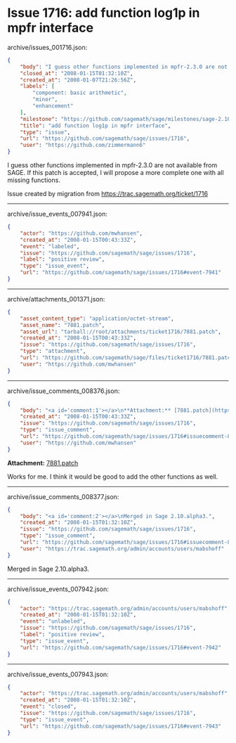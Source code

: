 # Issue 1716: add function log1p in mpfr interface

archive/issues_001716.json:
```json
{
    "body": "I guess other functions implemented in mpfr-2.3.0 are not available from SAGE.\nIf this patch is accepted, I will propose a more complete one with all missing functions.\n\n\nIssue created by migration from https://trac.sagemath.org/ticket/1716\n\n",
    "closed_at": "2008-01-15T01:32:10Z",
    "created_at": "2008-01-07T21:26:56Z",
    "labels": [
        "component: basic arithmetic",
        "minor",
        "enhancement"
    ],
    "milestone": "https://github.com/sagemath/sage/milestones/sage-2.10",
    "title": "add function log1p in mpfr interface",
    "type": "issue",
    "url": "https://github.com/sagemath/sage/issues/1716",
    "user": "https://github.com/zimmermann6"
}
```
I guess other functions implemented in mpfr-2.3.0 are not available from SAGE.
If this patch is accepted, I will propose a more complete one with all missing functions.


Issue created by migration from https://trac.sagemath.org/ticket/1716





---

archive/issue_events_007941.json:
```json
{
    "actor": "https://github.com/mwhansen",
    "created_at": "2008-01-15T00:43:33Z",
    "event": "labeled",
    "issue": "https://github.com/sagemath/sage/issues/1716",
    "label": "positive review",
    "type": "issue_event",
    "url": "https://github.com/sagemath/sage/issues/1716#event-7941"
}
```



---

archive/attachments_001371.json:
```json
{
    "asset_content_type": "application/octet-stream",
    "asset_name": "7881.patch",
    "asset_url": "tarball://root/attachments/ticket1716/7881.patch",
    "created_at": "2008-01-15T00:43:33Z",
    "issue": "https://github.com/sagemath/sage/issues/1716",
    "type": "attachment",
    "url": "https://github.com/sagemath/sage/files/ticket1716/7881.patch",
    "user": "https://github.com/mwhansen"
}
```



---

archive/issue_comments_008376.json:
```json
{
    "body": "<a id='comment:1'></a>\n**Attachment:** [7881.patch](https://github.com/sagemath/sage/files/ticket1716/7881.patch)\n\nWorks for me.  I think it would be good to add the other functions as well.",
    "created_at": "2008-01-15T00:43:33Z",
    "issue": "https://github.com/sagemath/sage/issues/1716",
    "type": "issue_comment",
    "url": "https://github.com/sagemath/sage/issues/1716#issuecomment-8376",
    "user": "https://github.com/mwhansen"
}
```

<a id='comment:1'></a>
**Attachment:** [7881.patch](https://github.com/sagemath/sage/files/ticket1716/7881.patch)

Works for me.  I think it would be good to add the other functions as well.



---

archive/issue_comments_008377.json:
```json
{
    "body": "<a id='comment:2'></a>\nMerged in Sage 2.10.alpha3.",
    "created_at": "2008-01-15T01:32:10Z",
    "issue": "https://github.com/sagemath/sage/issues/1716",
    "type": "issue_comment",
    "url": "https://github.com/sagemath/sage/issues/1716#issuecomment-8377",
    "user": "https://trac.sagemath.org/admin/accounts/users/mabshoff"
}
```

<a id='comment:2'></a>
Merged in Sage 2.10.alpha3.



---

archive/issue_events_007942.json:
```json
{
    "actor": "https://trac.sagemath.org/admin/accounts/users/mabshoff",
    "created_at": "2008-01-15T01:32:10Z",
    "event": "unlabeled",
    "issue": "https://github.com/sagemath/sage/issues/1716",
    "label": "positive review",
    "type": "issue_event",
    "url": "https://github.com/sagemath/sage/issues/1716#event-7942"
}
```



---

archive/issue_events_007943.json:
```json
{
    "actor": "https://trac.sagemath.org/admin/accounts/users/mabshoff",
    "created_at": "2008-01-15T01:32:10Z",
    "event": "closed",
    "issue": "https://github.com/sagemath/sage/issues/1716",
    "type": "issue_event",
    "url": "https://github.com/sagemath/sage/issues/1716#event-7943"
}
```
